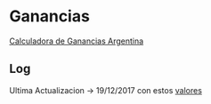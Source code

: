 # Ganancias
[Calculadora de Ganancias Argentina](https://artools.github.io/ganancias2017/pages/index.html)

## Log
Ultima Actualizacion -> 19/12/2017 con estos [valores](http://afip.gob.ar/noticias/20171219ImpGanancias.asp) 
